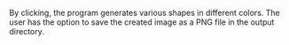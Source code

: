 By clicking, the program generates various shapes in different colors. 
The user has the option to save the created image as a PNG file in the output directory.
